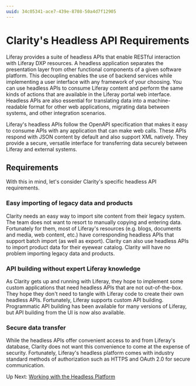 ```yaml
---
uuid: 34c05341-ace7-439e-8708-50a4d7f12905
---
```

# Clarity's Headless API Requirements

Liferay provides a suite of headless APIs that enable RESTful interaction with Liferay DXP resources. A headless application separates the presentation layer from other functional components of a given software platform. This decoupling enables the use of backend services while implementing a user interface with any framework of your choosing. You can use headless APIs to consume Liferay content and perform the same kinds of actions that are available in the Liferay portal web interface. Headless APIs are also essential for translating data into a machine-readable format for other web applications, migrating data between systems, and other integration scenarios.

Liferay's headless APIs follow the OpenAPI specification that makes it easy to consume APIs with any application that can make web calls. These APIs respond with JSON content by default and also support XML natively. They provide a secure, versatile interface for transferring data securely between Liferay and external systems.

## Requirements

With this in mind, let's consider Clarity's specific headless API requirements. 

### Easy importing of legacy data and products

Clarity needs an easy way to import site content from their legacy system. The team does not want to resort to manually copying and entering data. Fortunately for them, most of Liferay's resources (e.g. blogs, documents and media, web content, etc.) have corresponding headless APIs that support batch import (as well as export). Clarity can also use headless APIs to import product data for their eyewear catalog. Clarity will have no problem importing legacy data and products.

### API building without expert Liferay knowledge

As Clarity gets up and running with Liferay, they hope to implement some custom applications that need headless APIs that are not out-of-the-box. They hope they don't need to tangle with Liferay code to create their own headless APIs. Fortunately, Liferay supports custom API building. Programmatic API building has been available for many versions of Liferay, but API building from the UI is now also available.

### Secure data transfer

While the headless APIs offer convenient access to and from Liferay's database, Clarity does not want this convenience to come at the expense of security. Fortunately, Liferay's headless platform comes with industry standard methods of authorization such as HTTPS and OAuth 2.0 for secure communication. 

<!--TASK: Add conclusion-->

Up Next: [Working with the Headless Platform](./working-with-the-headless-platform.md)
